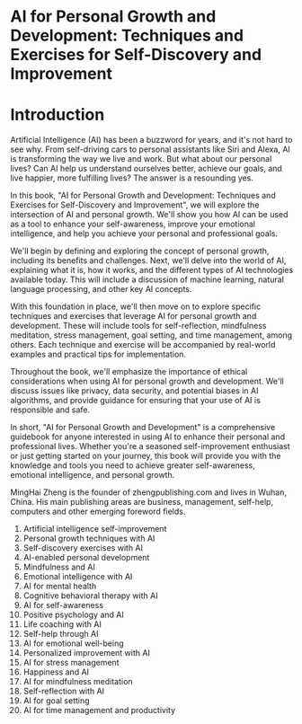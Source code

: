 # AI for Personal Growth and Development: Techniques and Exercises for Self-Discovery and Improvement

# Introduction

Artificial Intelligence (AI) has been a buzzword for years, and it's not hard to see why. From self-driving cars to personal assistants like Siri and Alexa, AI is transforming the way we live and work. But what about our personal lives? Can AI help us understand ourselves better, achieve our goals, and live happier, more fulfilling lives? The answer is a resounding yes.

In this book, "AI for Personal Growth and Development: Techniques and Exercises for Self-Discovery and Improvement", we will explore the intersection of AI and personal growth. We'll show you how AI can be used as a tool to enhance your self-awareness, improve your emotional intelligence, and help you achieve your personal and professional goals.

We'll begin by defining and exploring the concept of personal growth, including its benefits and challenges. Next, we'll delve into the world of AI, explaining what it is, how it works, and the different types of AI technologies available today. This will include a discussion of machine learning, natural language processing, and other key AI concepts.

With this foundation in place, we'll then move on to explore specific techniques and exercises that leverage AI for personal growth and development. These will include tools for self-reflection, mindfulness meditation, stress management, goal setting, and time management, among others. Each technique and exercise will be accompanied by real-world examples and practical tips for implementation.

Throughout the book, we'll emphasize the importance of ethical considerations when using AI for personal growth and development. We'll discuss issues like privacy, data security, and potential biases in AI algorithms, and provide guidance for ensuring that your use of AI is responsible and safe.

In short, "AI for Personal Growth and Development" is a comprehensive guidebook for anyone interested in using AI to enhance their personal and professional lives. Whether you're a seasoned self-improvement enthusiast or just getting started on your journey, this book will provide you with the knowledge and tools you need to achieve greater self-awareness, emotional intelligence, and personal growth.

MingHai Zheng is the founder of zhengpublishing.com and lives in Wuhan, China. His main publishing areas are business, management, self-help, computers and other emerging foreword fields.



1. Artificial intelligence self-improvement
2. Personal growth techniques with AI
3. Self-discovery exercises with AI
4. AI-enabled personal development
5. Mindfulness and AI
6. Emotional intelligence with AI
7. AI for mental health
8. Cognitive behavioral therapy with AI
9. AI for self-awareness
10. Positive psychology and AI
11. Life coaching with AI
12. Self-help through AI
13. AI for emotional well-being
14. Personalized improvement with AI
15. AI for stress management
16. Happiness and AI
17. AI for mindfulness meditation
18. Self-reflection with AI
19. AI for goal setting
20. AI for time management and productivity

